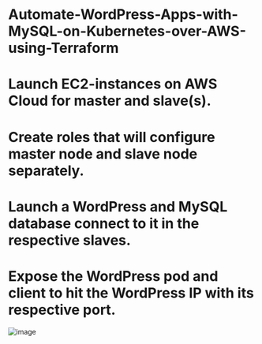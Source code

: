 # Automate-WordPress-Apps-with-MySQL-on-Kubernetes-over-AWS-using-Terraform


# Launch EC2-instances on AWS Cloud for master and slave(s).

# Create roles that will configure master node and slave node separately.

# Launch a WordPress and MySQL database connect to it in the respective slaves.

# Expose the WordPress pod and client to hit the WordPress IP with its respective port.

![image](https://user-images.githubusercontent.com/59709429/126165471-d0e51e61-2ced-4124-8c8b-3e7429464a2c.png)

